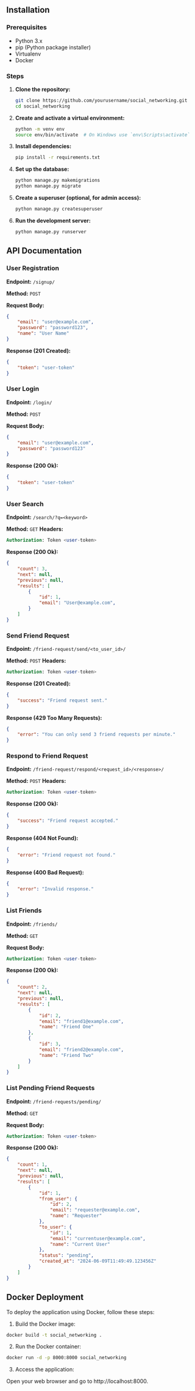 ## Installation

### Prerequisites

- Python 3.x
- pip (Python package installer)
- Virtualenv
- Docker 

### Steps

1. **Clone the repository:**

    ```sh
    git clone https://github.com/yourusername/social_networking.git
    cd social_networking
    ```

2. **Create and activate a virtual environment:**

    ```sh
    python -m venv env
    source env/bin/activate  # On Windows use `env\Scripts\activate`
    ```

3. **Install dependencies:**

    ```sh
    pip install -r requirements.txt
    ```

4. **Set up the database:**

    ```sh
    python manage.py makemigrations
    python manage.py migrate
    ```

5. **Create a superuser (optional, for admin access):**

    ```sh
    python manage.py createsuperuser
    ```

6. **Run the development server:**

    ```sh
    python manage.py runserver
    ```

## API Documentation

### User Registration

**Endpoint:** `/signup/`

**Method:** `POST`

**Request Body:**

```json
{
    "email": "user@example.com",
    "password": "password123",
    "name": "User Name"
}
```
**Response (201 Created):**
```json
{
    "token": "user-token"
}
```
### User Login

**Endpoint:** `/login/`

**Method:** `POST`

**Request Body:**
```json
{
    "email": "user@example.com",
    "password": "password123"
}
```
**Response (200 Ok):**
```json
{
    "token": "user-token"
}
```
### User Search

**Endpoint:** `/search/?q=<keyword>`

**Method:** `GET`
**Headers:**
```sql
Authorization: Token <user-token>
```
**Response (200 Ok):**
```json
{
    "count": 3,
    "next": null,
    "previous": null,
    "results": [
        {
            "id": 1,
            "email": "User@example.com",
        }
    ]
}

```
### Send Friend Request

**Endpoint:** `/friend-request/send/<to_user_id>/`

**Method:** `POST`
**Headers:**
```sql
Authorization: Token <user-token>
```
**Response (201 Created):**
```json
{
    "success": "Friend request sent."
}

```
**Response (429 Too Many Requests):**
```json
{
    "error": "You can only send 3 friend requests per minute."
}

```
### Respond to Friend Request

**Endpoint:** `/friend-request/respond/<request_id>/<response>/`

**Method:** `POST`
**Headers:**
```sql
Authorization: Token <user-token>
```
**Response (200 Ok):**
```json
{
    "success": "Friend request accepted."
}
```
**Response (404 Not Found):**
```json
{
    "error": "Friend request not found."
}
```
**Response (400 Bad Request):**
```json
{
    "error": "Invalid response."
}
```
### List Friends

**Endpoint:** `/friends/`

**Method:** `GET`

**Request Body:**
```sql
Authorization: Token <user-token>
```
**Response (200 Ok):**
```json
{
    "count": 2,
    "next": null,
    "previous": null,
    "results": [
        {
            "id": 2,
            "email": "friend1@example.com",
            "name": "Friend One"
        },
        {
            "id": 3,
            "email": "friend2@example.com",
            "name": "Friend Two"
        }
    ]
}
```

### List Pending Friend Requests

**Endpoint:** `/friend-requests/pending/`

**Method:** `GET`

**Request Body:**
```sql
Authorization: Token <user-token>
```
**Response (200 Ok):**
```json
{
    "count": 1,
    "next": null,
    "previous": null,
    "results": [
        {
            "id": 1,
            "from_user": {
                "id": 2,
                "email": "requester@example.com",
                "name": "Requester"
            },
            "to_user": {
                "id": 1,
                "email": "currentuser@example.com",
                "name": "Current User"
            },
            "status": "pending",
            "created_at": "2024-06-09T11:49:49.123456Z"
        }
    ]
}
```
## Docker Deployment

To deploy the application using Docker, follow these steps:

1. Build the Docker image:
```sh 
docker build -t social_networking .
```
2. Run the Docker container:
```sh
docker run -d -p 8000:8000 social_networking
```
3. Access the application:

Open your web browser and go to http://localhost:8000.